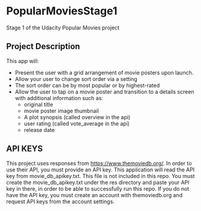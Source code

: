 # PopularMoviesStage1
Stage 1 of the Udacity Popular Movies project

## Project Description
This app will:

* Present the user with a grid arrangement of movie posters upon launch.
* Allow your user to change sort order via a setting
* The sort order can be by most popular or by highest-rated
* Allow the user to tap on a movie poster and transition to a details screen with additional information such as:
  * original title
  * movie poster image thumbnail
  * A plot synopsis (called overview in the api)
  * user rating (called vote_average in the api)
  * release date

## API KEYS

This project uses responses from https://www.themoviedb.org/. In order to use their API, you must provide an API key.
This application will read the API key from movie_db_apikey.txt. This file is not included in this repo.
You must create the movie_db_apikey.txt under the res directory and paste your API key in there, in order to be able to successfully run this repo.
If you do not have the API key, you must create an account with themoviedb.org and request API keys from the account settings.
